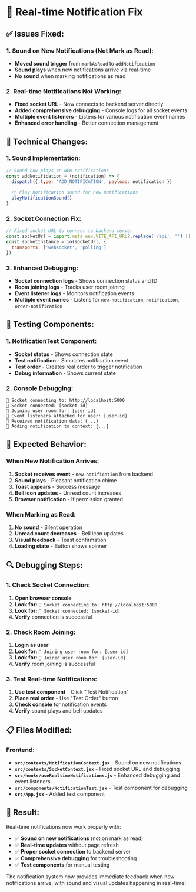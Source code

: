 # 🔔 Real-time Notification Fix

## ✅ **Issues Fixed:**

### **1. Sound on New Notifications (Not Mark as Read):**
- **Moved sound trigger** from `markAsRead` to `addNotification`
- **Sound plays** when new notifications arrive via real-time
- **No sound** when marking notifications as read

### **2. Real-time Notifications Not Working:**
- **Fixed socket URL** - Now connects to backend server directly
- **Added comprehensive debugging** - Console logs for all socket events
- **Multiple event listeners** - Listens for various notification event names
- **Enhanced error handling** - Better connection management

## 🔧 **Technical Changes:**

### **1. Sound Implementation:**
```javascript
// Sound now plays on NEW notifications
const addNotification = (notification) => {
  dispatch({ type: 'ADD_NOTIFICATION', payload: notification })
  
  // Play notification sound for new notifications
  playNotificationSound()
}
```

### **2. Socket Connection Fix:**
```javascript
// Fixed socket URL to connect to backend server
const socketUrl = import.meta.env.VITE_API_URL?.replace('/api', '') || 'http://localhost:5000'
const socketInstance = io(socketUrl, {
  transports: ['websocket', 'polling']
})
```

### **3. Enhanced Debugging:**
- **Socket connection logs** - Shows connection status and ID
- **Room joining logs** - Tracks user room joining
- **Event listener logs** - Monitors notification events
- **Multiple event names** - Listens for `new-notification`, `notification`, `order-notification`

## 🧪 **Testing Components:**

### **1. NotificationTest Component:**
- **Socket status** - Shows connection state
- **Test notification** - Simulates notification event
- **Test order** - Creates real order to trigger notification
- **Debug information** - Shows current state

### **2. Console Debugging:**
```
🔔 Socket connecting to: http://localhost:5000
🔔 Socket connected: [socket-id]
🔔 Joining user room for: [user-id]
🔔 Event listeners attached for user: [user-id]
🔔 Received notification data: {...}
🔔 Adding notification to context: {...}
```

## 🎯 **Expected Behavior:**

### **When New Notification Arrives:**
1. **Socket receives event** - `new-notification` from backend
2. **Sound plays** - Pleasant notification chime
3. **Toast appears** - Success message
4. **Bell icon updates** - Unread count increases
5. **Browser notification** - If permission granted

### **When Marking as Read:**
1. **No sound** - Silent operation
2. **Unread count decreases** - Bell icon updates
3. **Visual feedback** - Toast confirmation
4. **Loading state** - Button shows spinner

## 🔍 **Debugging Steps:**

### **1. Check Socket Connection:**
1. **Open browser console**
2. **Look for:** `🔔 Socket connecting to: http://localhost:5000`
3. **Look for:** `🔔 Socket connected: [socket-id]`
4. **Verify** connection is successful

### **2. Check Room Joining:**
1. **Login as user**
2. **Look for:** `🔔 Joining user room for: [user-id]`
3. **Look for:** `🔔 Joined user room for: [user-id]`
4. **Verify** room joining is successful

### **3. Test Real-time Notifications:**
1. **Use test component** - Click "Test Notification"
2. **Place real order** - Use "Test Order" button
3. **Check console** for notification events
4. **Verify** sound plays and bell updates

## 📋 **Files Modified:**

### **Frontend:**
- **`src/contexts/NotificationContext.jsx`** - Sound on new notifications
- **`src/contexts/SocketContext.jsx`** - Fixed socket URL and debugging
- **`src/hooks/useRealtimeNotifications.js`** - Enhanced debugging and event listeners
- **`src/components/NotificationTest.jsx`** - Test component for debugging
- **`src/App.jsx`** - Added test component

## 🎉 **Result:**
Real-time notifications now work properly with:
- ✅ **Sound on new notifications** (not on mark as read)
- ✅ **Real-time updates** without page refresh
- ✅ **Proper socket connection** to backend server
- ✅ **Comprehensive debugging** for troubleshooting
- ✅ **Test components** for manual testing

The notification system now provides immediate feedback when new notifications arrive, with sound and visual updates happening in real-time!
